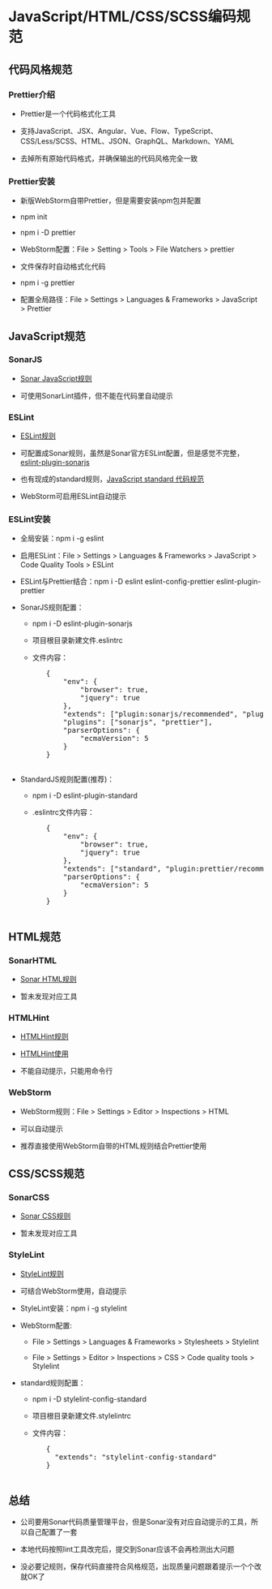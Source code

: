 # JavaScript/HTML/CSS/SCSS编码规范

## 代码风格规范

### Prettier介绍

* Prettier是一个代码格式化工具

* 支持JavaScript、JSX、Angular、Vue、Flow、TypeScript、CSS/Less/SCSS、HTML、JSON、GraphQL、Markdown、YAML

* 去掉所有原始代码格式，并确保输出的代码风格完全一致

### Prettier安装

* 新版WebStorm自带Prettier，但是需要安装npm包并配置

* npm init

* npm i -D prettier

* WebStorm配置：File > Setting > Tools > File Watchers > prettier

* 文件保存时自动格式化代码

* npm i -g prettier

* 配置全局路径：File > Settings > Languages & Frameworks > JavaScript > Prettier


## JavaScript规范

### SonarJS

* [Sonar JavaScript规则](https://rules.sonarsource.com/javascript)

* 可使用SonarLint插件，但不能在代码里自动提示

### ESLint

* [ESLint规则](https://eslint.org/docs/rules/)

* 可配置成Sonar规则，虽然是Sonar官方ESLint配置，但是感觉不完整，[eslint-plugin-sonarjs](https://github.com/SonarSource/eslint-plugin-sonarjs)

* 也有现成的standard规则，[JavaScript standard 代码规范](https://standardjs.com/rules-zhcn.html)

* WebStorm可启用ESLint自动提示

### ESLint安装

* 全局安装：npm i -g eslint

* 启用ESLint：File > Settings > Languages & Frameworks > JavaScript > Code Quality Tools > ESLint

* ESLint与Prettier结合：npm i -D eslint eslint-config-prettier eslint-plugin-prettier

* SonarJS规则配置：

    * npm i -D eslint-plugin-sonarjs

    * 项目根目录新建文件.eslintrc

    * 文件内容：
    
    <pre>
        {
            "env": {
                "browser": true,
                "jquery": true
            },
            "extends": ["plugin:sonarjs/recommended", "plugin:prettier/recommended"],
            "plugins": ["sonarjs", "prettier"],
            "parserOptions": {
                "ecmaVersion": 5
            }
        }
    </pre>

* StandardJS规则配置(推荐)：

    * npm i -D eslint-plugin-standard
    
    * .eslintrc文件内容：
    
    <pre>
        {
            "env": {
                "browser": true,
                "jquery": true
            },
            "extends": ["standard", "plugin:prettier/recommended"],
            "parserOptions": {
                "ecmaVersion": 5
            }
        }
    </pre>

## HTML规范

### SonarHTML

* [Sonar HTML规则](https://rules.sonarsource.com/html)

* 暂未发现对应工具

### HTMLHint

* [HTMLHint规则](https://github.com/htmlhint/HTMLHint/wiki/Rules)

* [HTMLHint使用](https://github.com/htmlhint/HTMLHint/wiki/Usage)

* 不能自动提示，只能用命令行

### WebStorm

* WebStorm规则：File > Settings > Editor > Inspections > HTML

* 可以自动提示

* 推荐直接使用WebStorm自带的HTML规则结合Prettier使用

## CSS/SCSS规范

### SonarCSS

* [Sonar CSS规则](https://rules.sonarsource.com/css)

* 暂未发现对应工具

### StyleLint

* [StyleLint规则](https://stylelint.io/user-guide/rules/)

* 可结合WebStorm使用，自动提示

* StyleLint安装：npm i -g stylelint 

* WebStorm配置:

    * File > Settings > Languages & Frameworks > Stylesheets > Stylelint

    * File > Settings > Editor > Inspections > CSS > Code quality tools > Stylelint

* standard规则配置：
    
    * npm i -D stylelint-config-standard
    
    * 项目根目录新建文件.stylelintrc
    
    * 文件内容：
    
    <pre>
        {
          "extends": "stylelint-config-standard"
        }
    </pre>
    
## 总结

* 公司要用Sonar代码质量管理平台，但是Sonar没有对应自动提示的工具，所以自己配置了一套

* 本地代码按照lint工具改完后，提交到Sonar应该不会再检测出大问题

* 没必要记规则，保存代码直接符合风格规范，出现质量问题跟着提示一个个改就OK了
    
    



